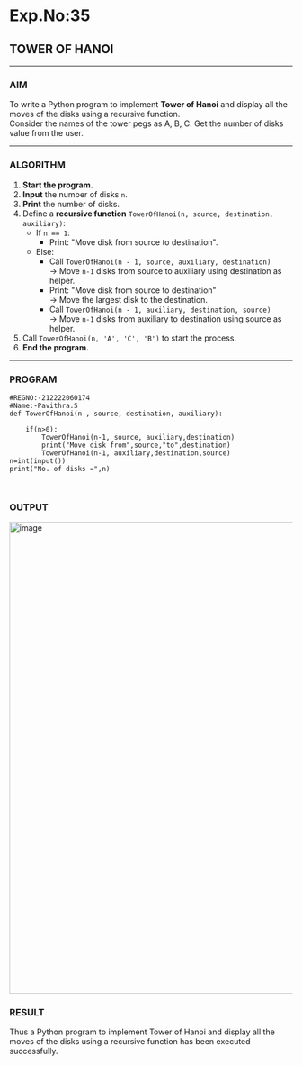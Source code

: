 # Exp.No:35  
## TOWER OF HANOI

---

### AIM  
To write a Python program to implement **Tower of Hanoi** and display all the moves of the disks using a recursive function.  
Consider the names of the tower pegs as A, B, C. Get the number of disks value from the user.

---

### ALGORITHM  

1. **Start the program.**
2. **Input** the number of disks `n`.
3. **Print** the number of disks.
4. Define a **recursive function** `TowerOfHanoi(n, source, destination, auxiliary)`:
   - If `n == 1`:
     - Print: "Move disk from source to destination".
   - Else:
     - Call `TowerOfHanoi(n - 1, source, auxiliary, destination)`  
       → Move `n-1` disks from source to auxiliary using destination as helper.
     - Print: "Move disk from source to destination"  
       → Move the largest disk to the destination.
     - Call `TowerOfHanoi(n - 1, auxiliary, destination, source)`  
       → Move `n-1` disks from auxiliary to destination using source as helper.
5. Call `TowerOfHanoi(n, 'A', 'C', 'B')` to start the process.
6. **End the program.**

---

### PROGRAM  

```
#REGNO:-212222060174
#Name:-Pavithra.S
def TowerOfHanoi(n , source, destination, auxiliary):
	
	if(n>0):
	    TowerOfHanoi(n-1, source, auxiliary,destination)
	    print("Move disk from",source,"to",destination)
	    TowerOfHanoi(n-1, auxiliary,destination,source)
n=int(input())		
print("No. of disks =",n)



```

### OUTPUT

<img width="945" height="838" alt="image" src="https://github.com/user-attachments/assets/56d99974-6e35-4902-a8f4-beff37daeb1c" />



### RESULT

Thus a Python program to implement Tower of Hanoi and display all the moves of the disks using a recursive function has been executed successfully.
